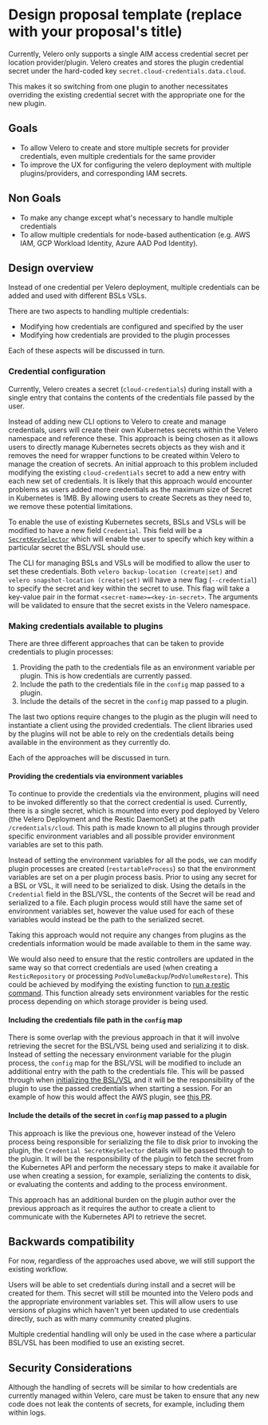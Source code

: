 # Design proposal template (replace with your proposal's title)

Currently, Velero only supports a single AIM access credential secret per location provider/plugin. Velero creates and stores the plugin credential secret under the hard-coded key `secret.cloud-credentials.data.cloud`.

This makes it so switching from one plugin to another necessitates overriding the existing credential secret with the appropriate one for the new plugin.

## Goals

- To allow Velero to create and store multiple secrets for provider credentials, even multiple credentials for the same provider
- To improve the UX for configuring the velero deployment with multiple plugins/providers, and corresponding IAM secrets.

## Non Goals

- To make any change except what's necessary to handle multiple credentials
- To allow multiple credentials for node-based authentication (e.g. AWS IAM, GCP Workload Identity, Azure AAD Pod Identity).

## Design overview

Instead of one credential per Velero deployment, multiple credentials can be added and used with different BSLs VSLs.
  
There are two aspects to handling multiple credentials:

- Modifying how credentials are configured and specified by the user
- Modifying how credentials are provided to the plugin processes

Each of these aspects will be discussed in turn.

### Credential configuration

Currently, Velero creates a secret (`cloud-credentials`) during install with a single entry that contains the contents of the credentials file passed by the user.

Instead of adding new CLI options to Velero to create and manage credentials, users will create their own Kubernetes secrets within the Velero namespace and reference these.
This approach is being chosen as it allows users to directly manage Kubernetes secrets objects as they wish and it removes the need for wrapper functions to be created within Velero to manage the creation of secrets.
An initial approach to this problem included modifying the existing `cloud-credentials` secret to add a new entry with each new set of credentials.
It is likely that this approach would encounter problems as users added more credentials as the maximum size of Secret in Kubernetes is 1MB.
By allowing users to create Secrets as they need to, we remove these potential limitations.

To enable the use of existing Kubernetes secrets, BSLs and VSLs will be modified to have a new field `Credential`.
This field will be a [`SecretKeySelector`](https://godoc.org/k8s.io/api/core/v1#SecretKeySelector) which will enable the user to specify which key within a particular secret the BSL/VSL should use.

The CLI for managing BSLs and VSLs will be modified to allow the user to set these credentials.
Both `velero backup-location (create|set)` and `velero snapshot-location (create|set)` will have a new flag (`--credential`) to specify the secret and key within the secret to use.
This flag will take a key-value pair in the format `<secret-name>=<key-in-secret>`.
The arguments will be validated to ensure that the secret exists in the Velero namespace.

### Making credentials available to plugins

There are three different approaches that can be taken to provide credentials to plugin processes:

1. Providing the path to the credentials file as an environment variable per plugin. This is how credentials are currently passed.
1. Include the path to the credentials file in the `config` map passed to a plugin.
1. Include the details of the secret in the `config` map passed to a plugin.

The last two options require changes to the plugin as the plugin will need to instantiate a client using the provided credentials.
The client libraries used by the plugins will not be able to rely on the credentials details being available in the environment as they currently do.

Each of the approaches will be discussed in turn.

#### Providing the credentials via environment variables

To continue to provide the credentials via the environment, plugins will need to be invoked differently so that the correct credential is used.
Currently, there is a single secret, which is mounted into every pod deployed by Velero (the Velero Deployment and the Restic DaemonSet) at the path `/credentials/cloud`.
This path is made known to all plugins through provider specific environment variables and all possible provider environment variables are set to this path.

Instead of setting the environment variables for all the pods, we can modify plugin processes are created (`restartableProcess`) so that the environment variables are set on a per plugin process basis.
Prior to using any secret for a BSL or VSL, it will need to be serialized to disk.
Using the details in the `Credential` field in the BSL/VSL, the contents of the Secret will be read and serialized to a file.
Each plugin process would still have the same set of environment variables set, however the value used for each of these variables would instead be the path to the serialized secret.

Taking this approach would not require any changes from plugins as the credentials information would be made available to them in the same way.

We would also need to ensure that the restic controllers are updated in the same way so that correct credentials are used (when creating a `ResticRepository` or processing `PodVolumeBackup`/`PodVolumeRestore`).
This could be achieved by modifying the existing function to [run a restic command](https://github.com/vmware-tanzu/velero/blob/main/pkg/restic/repository_manager.go#L237-L290).
This function already sets environment variables for the restic process depending on which storage provider is being used.


#### Including the credentials file path in the `config` map

There is some overlap with the previous approach in that it will involve retrieving the secret for the BSL/VSL being used and serializing it to disk.
Instead of setting the necessary environment variable for the plugin process, the `config` map for the BSL/VSL will be modified to include an addiitional entry with the path to the credentials file.
This will be passed through when [initializing the BSL/VSL](https://github.com/vmware-tanzu/velero/blob/main/pkg/plugin/velero/object_store.go#L27-L30) and it will be the responsibility of the plugin to use the passed credentials when starting a session.
For an example of how this would affect the AWS plugin, see [this PR](https://github.com/vmware-tanzu/velero-plugin-for-aws/pull/69).


#### Include the details of the secret in `config` map passed to a plugin

This approach is like the previous one, however instead of the Velero process being responsible for serializing the file to disk prior to invoking the plugin, the `Credential SecretKeySelector` details will be passed through to the plugin.
It will be the responsibility of the plugin to fetch the secret from the Kubernetes API and perform the necessary steps to make it available for use when creating a session, for example, serializing the contents to disk, or evaluating the contents and adding to the process environment.

This approach has an additional burden on the plugin author over the previous approach as it requires the author to create a client to communicate with the Kubernetes API to retrieve the secret.

## Backwards compatibility

For now, regardless of the approaches used above, we will still support the existing workflow.

Users will be able to set credentials during install and a secret will be created for them.
This secret will still be mounted into the Velero pods and the appropriate environment variables set.
This will allow users to use versions of plugins which haven't yet been updated to use credentials directly, such as with many community created plugins.

Multiple credential handling will only be used in the case where a particular BSL/VSL has been modified to use an existing secret.

## Security Considerations

Although the handling of secrets will be similar to how credentials are currently managed within Velero, care must be taken to ensure that any new code does not leak the contents of secrets, for example, including them within logs.
